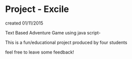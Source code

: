 # Project - Excile

created 01/11/2015

Text Based Adventure Game using java script-


This is a fun/educational project produced by four students

feel free to leave some feedback! 

